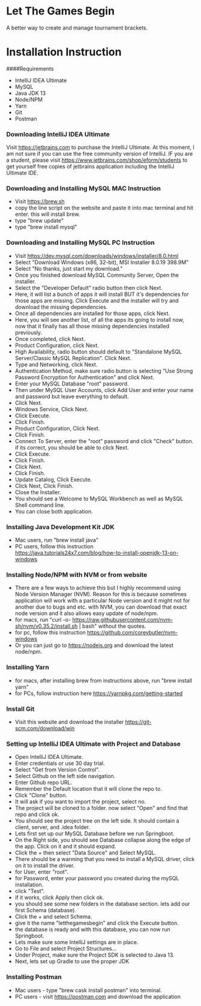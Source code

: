 # Let The Games Begin
A better way to create and manage tournament brackets.

# Installation Instruction

####Requirements
- IntelliJ IDEA Ultimate
- MySQL
- Java JDK 13
- Node/NPM
- Yarn
- Git
- Postman

### Downloading IntelliJ IDEA Ultimate
Visit https://jetbrains.com to purchase the IntelliJ Ultimate. At this moment, I am not sure if you can use the free community version of IntelliJ. IF you are a student, please visit https://www.jetbrains.com/shop/eform/students to get yourself free copies of jetbrains application including the IntelliJ Ultimate IDE.

### Downloading and Installing MySQL MAC Instruction
- Visit https://brew.sh
- copy the line script on the website and paste it into mac terminal and hit enter. this will install brew.
- type "brew update"
- type "brew install mysql"

### Downloading and Installing MySQL PC Instruction
- Visit https://dev.mysql.com/downloads/windows/installer/8.0.html
- Select "Download Windows (x86, 32-bit), MSI Installer 8.0.19 398.9M"
- Select "No thanks, just start my download."
- Once you finished download MySQL Community Server, Open the installer.
- Select the "Developer Default" radio button then click Next.
- Here, it will list a bunch of apps it will install BUT it's dependencies for those apps are missing. Click Execute and the installer will try and download the missing dependencies.
- Once all dependencies are installed for those apps, click Next.
- Here, you will see another list, of all the apps its going to install now, now that it finally has all those missing dependencies installed previously.
- Once completed, click Next.
- Product Configuration, click Next.
- High Availability, radio button should default to "Standalone MySQL Server/Classic MySQL Replication". Click Next.
- Type and Networking, click Next.
- Authentication Method, make sure radio button is selecting "Use Strong Password Encryption for Authentication" and click Next.
- Enter your MySQL Database "root" password. 
- Then under MySQL User Accounts, click Add User and enter your name and password but leave everything to default.
- Click Next.
- Windows Service, Click Next.
- Click Execute.
- Click Finish.
- Product Configuration, Click Next.
- Click Finish.
- Connect To Server, enter the "root" password and click "Check" button. if its correct, you should be able to click Next.
- Click Execute.
- Click Finish.
- Click Next.
- Click Finish.
- Update Catalog, Click Execute.
- Click Next, Click Finish.
- Close the Installer.
- You should see a Welcome to MySQL Workbench as well as MySQL Shell command line.
- You can close both application.

### Installing Java Development Kit JDK
- Mac users, run "brew install java"
- PC users, follow this instruction https://java.tutorials24x7.com/blog/how-to-install-openjdk-13-on-windows

### Installing Node/NPM with NVM or from website
- There are a few ways to achieve this but I highly recommend using Node Version Manager (NVM). Reason for this is because sometimes application will work with a particular Node version and it might not for another due to bugs and etc. with NVM, you can download that exact node version and it also allows easy update of node/npm.
- for macs, run "curl -o- https://raw.githubusercontent.com/nvm-sh/nvm/v0.35.2/install.sh | bash" without the quotes.
- for pc, follow this instruction https://github.com/coreybutler/nvm-windows
- Or you can just go to https://nodejs.org and download the latest node/npm.

### Installing Yarn
- for macs, after installing brew from instructions above, run "brew install yarn"
- for PCs, follow instruction here https://yarnpkg.com/getting-started

### Install Git
- Visit this website and download the installer https://git-scm.com/download/win

### Setting up IntelliJ IDEA Ultimate with Project and Database
- Open IntelliJ IDEA Ultimate.
- Enter credentials or use 30 day trial.
- Select "Get from Version Control".
- Select Github on the left side navigation.
- Enter Github repo URL.
- Remember the Default location that it will clone the repo to.
- Click "Clone" button.
- It will ask if you want to import the project, select no.
- The project will be cloned to a folder. now select "Open" and find that repo and click ok.
- You should see the project tree on the left side. It should contain a client, server, and .idea folder.
- Lets first set up our MySQL Database before we run Springboot.
- On the Right side, you should see Database collapse along the edge of the app. Click on it and it should expand.
- Click the + then select "Data Source" and Select MySQL.
- There should be a warming that you need to install a MySQL driver, click on it to install the driver.
- for User, enter "root".
- for Password, enter your password you created during the mySQL installation.
- click "Test".
- if it works, click Apply then click ok.
- you should see some new folders in the database section. lets add our first Schema (database).
- Click the + and select Schema.
- give it the name "letthegamesbegin" and click the Execute button.
- the database is ready and with this database, you can now run Springboot.
- Lets make sure some IntelliJ settings are in place. 
- Go to File and select Project Structures...
- Under Project, make sure the Project SDK is selected to Java 13.
- Next, lets set up Gradle to use the proper JDK

### Installing Postman
- Mac users - type "brew cask install postman" into terminal.
- PC users - visit https://postman.com and download the application